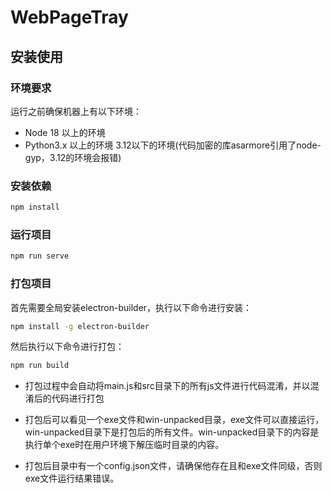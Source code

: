 # WebPageTray

## 安装使用

### 环境要求

运行之前确保机器上有以下环境：
- Node 18 以上的环境
- Python3.x 以上的环境 3.12以下的环境(代码加密的库asarmore引用了node-gyp，3.12的环境会报错)


### 安装依赖

```bash
npm install
```

### 运行项目

```bash
npm run serve
```

### 打包项目

首先需要全局安装electron-builder，执行以下命令进行安装：

```bash
npm install -g electron-builder
```

然后执行以下命令进行打包：
```bash
npm run build
```

- 打包过程中会自动将main.js和src目录下的所有js文件进行代码混淆，并以混淆后的代码进行打包

- 打包后可以看见一个exe文件和win-unpacked目录，exe文件可以直接运行，win-unpacked目录下是打包后的所有文件。win-unpacked目录下的内容是执行单个exe时在用户环境下解压临时目录的内容。
- 打包后目录中有一个config.json文件，请确保他存在且和exe文件同级，否则exe文件运行结果错误。
